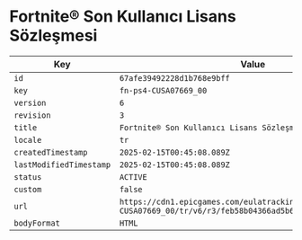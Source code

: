 # Fortnite® Son Kullanıcı Lisans Sözleşmesi

| Key | Value |
| --- | ----- |
| `id` | `67afe39492228d1b768e9bff` |
| `key` | `fn-ps4-CUSA07669_00` |
| `version` | `6` |
| `revision` | `3` |
| `title` | `Fortnite® Son Kullanıcı Lisans Sözleşmesi` |
| `locale` | `tr` |
| `createdTimestamp` | `2025-02-15T00:45:08.089Z` |
| `lastModifiedTimestamp` | `2025-02-15T00:45:08.089Z` |
| `status` | `ACTIVE` |
| `custom` | `false` |
| `url` | `https://cdn1.epicgames.com/eulatracking-download/fn-ps4-CUSA07669_00/tr/v6/r3/feb58b04366ad5b6dac4b0cb4f324b22.pdf` |
| `bodyFormat` | `HTML` |
